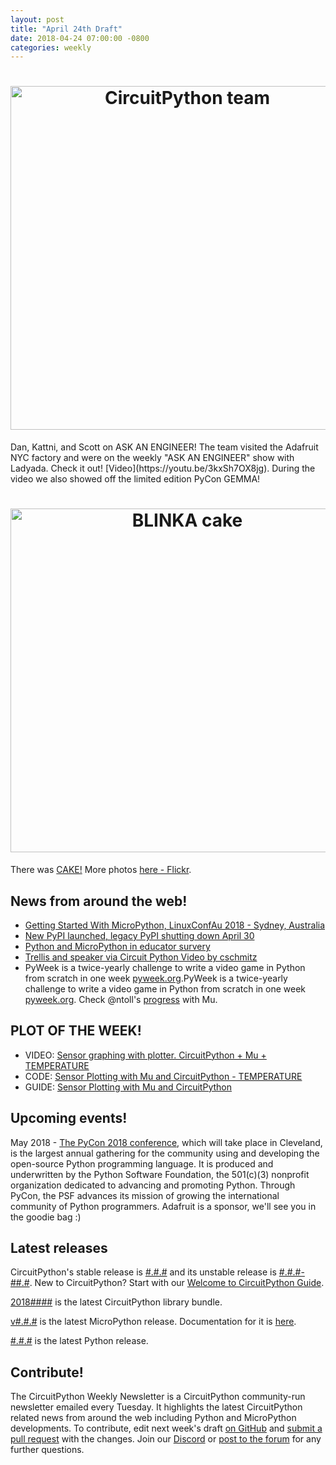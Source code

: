 ```yaml
---
layout: post
title: "April 24th Draft"
date: 2018-04-24 07:00:00 -0800
categories: weekly
---
```

<h1 align="center">
  <img width="550" src="https://github.com/adafruit/circuitpython-weekly-newsletter/blob/gh-pages/assets/circuitpythonAAE.jpg" alt="CircuitPython team"><br>
</h1>
Dan, Kattni, and Scott on ASK AN ENGINEER! The team visited the Adafruit NYC factory and were on the weekly "ASK AN ENGINEER" show with Ladyada. Check it out! [Video](https://youtu.be/3kxSh7OX8jg). During the video we also showed off the limited edition PyCon GEMMA!

<h1 align="center">
  <img width="550" src="https://github.com/adafruit/circuitpython-weekly-newsletter/blob/gh-pages/assets/blinkacake.jpg" alt="BLINKA cake"><br>
</h1>

There was [CAKE!](https://www.flickr.com/search/?sort=date-taken-desc&safe_search=1&tags=blinkacake&user_id=35434449%40N08&view_all=1) More photos [here - Flickr](https://www.flickr.com/photos/tags/blinkacake).

## News from around the web!
* [Getting Started With MicroPython, LinuxConfAu 2018 - Sydney, Australia](https://youtu.be/5mAmzaZuorA)
* [New PyPI launched, legacy PyPI shutting down April 30](https://pythoninsider.blogspot.com/2018/04/new-pypi-launched-legacy-pypi-shutting.html)
* [Python and MicroPython in educator survery](https://blog.adafruit.com/2018/04/19/sparkfun-k-12-survey-results-sparkfunedu/)
* [Trellis and speaker via Circuit Python Video by cschmitz](https://vimeo.com/265899480)
* PyWeek is a twice-yearly challenge to write a video game in Python from scratch in one week [pyweek.org](http://www.pyweek.org).PyWeek is a twice-yearly challenge to write a video game in Python from scratch in one week [pyweek.org](http://www.pyweek.org). Check @ntoll's [progress](https://twitter.com/ntoll/status/986685389552390144) with Mu.

## PLOT OF THE WEEK!
* VIDEO: [Sensor graphing with plotter. CircuitPython + Mu + TEMPERATURE](https://youtu.be/SxlxN0bL0wI)
* CODE: [Sensor Plotting with Mu and CircuitPython - TEMPERATURE](https://github.com/adafruit/Adafruit_Learning_System_Guides/blob/master/Sensor_Plotting_With_Mu_CircuitPython/temperature.py)
* GUIDE: [Sensor Plotting with Mu and CircuitPython](https://learn.adafruit.com/sensor-plotting-with-mu-and-circuitpython/temperature)

## Upcoming events!
May 2018 - [The PyCon 2018 conference](https://us.pycon.org/2018/about/), which will take place in Cleveland, is the largest annual gathering for the community using and developing the open-source Python programming language. It is produced and underwritten by the Python Software Foundation, the 501(c)(3) nonprofit organization dedicated to advancing and promoting Python. Through PyCon, the PSF advances its mission of growing the international community of Python programmers. Adafruit is a sponsor, we'll see you in the goodie bag :)

## Latest releases

CircuitPython's stable release is [#.#.#](https://github.com/adafruit/circuitpython/releases/latest) and its unstable release is [#.#.#-##.#](https://github.com/adafruit/circuitpython/releases). New to CircuitPython? Start with our [Welcome to CircuitPython Guide](https://learn.adafruit.com/welcome-to-circuitpython).

[2018####](https://github.com/adafruit/Adafruit_CircuitPython_Bundle/releases/latest) is the latest CircuitPython library bundle.

[v#.#.#](https://micropython.org/download) is the latest MicroPython release. Documentation for it is [here](http://docs.micropython.org/en/latest/pyboard/).

[#.#.#](https://www.python.org/downloads/) is the latest Python release.

## Contribute!

The CircuitPython Weekly Newsletter is a CircuitPython community-run newsletter emailed every Tuesday. It highlights the latest CircuitPython related news from around the web including Python and MicroPython developments. To contribute, edit next week's draft [on GitHub](https://github.com/adafruit/circuitpython-weekly-newsletter/tree/gh-pages/_drafts) and [submit a pull request](https://help.github.com/articles/editing-files-in-your-repository/) with the changes. Join our [Discord](https://adafru.it/discord) or [post to the forum](https://forums.adafruit.com/viewforum.php?f=60) for any further questions.
